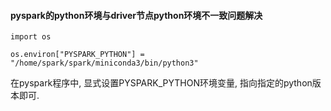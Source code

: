 #### pyspark的python环境与driver节点python环境不一致问题解决

```
import os

os.environ["PYSPARK_PYTHON"] = "/home/spark/spark/miniconda3/bin/python3"
```

在pyspark程序中, 显式设置PYSPARK_PYTHON环境变量, 指向指定的python版本即可.

